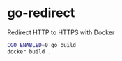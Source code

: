 go-redirect
===========

Redirect HTTP to HTTPS with Docker

```sh
CGO_ENABLED=0 go build
docker build .
```
